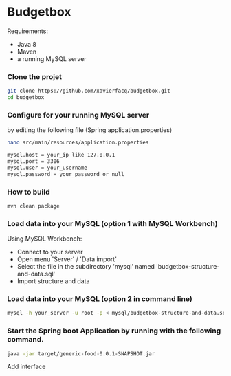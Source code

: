 # Budgetbox

Requirements:

  - Java 8
  - Maven
  - a running MySQL server


### Clone the projet

```sh
git clone https://github.com/xavierfacq/budgetbox.git
cd budgetbox
```


### Configure for your running MySQL server

by editing the following file (Spring application.properties)

```sh
nano src/main/resources/application.properties

mysql.host = your_ip like 127.0.0.1
mysql.port = 3306
mysql.user = your_username
mysql.password = your_password or null
```


### How to build

```sh
mvn clean package
```


### Load data into your MySQL (option 1 with MySQL Workbench)

Using MySQL Workbench:
  - Connect to your server
  - Open menu 'Server' / 'Data import'
  - Select the file in the subdirectory 'mysql' named 'budgetbox-structure-and-data.sql'
  - Import structure and data


### Load data into your MySQL (option 2 in command line)

```sh
mysql -h your_server -u root -p < mysql/budgetbox-structure-and-data.sql
```



### Start the Spring boot Application by running with the following command.

```sh
java -jar target/generic-food-0.0.1-SNAPSHOT.jar
```



Add interface




